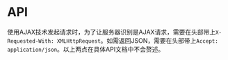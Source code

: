 # API

使用AJAX技术发起请求时，为了让服务器识别是AJAX请求，需要在头部带上`X-Requested-With: XMLHttpRequest`。如需返回JSON，需要在头部带上`Accept: application/json`。以上两点在具体API文档中不会赘述。